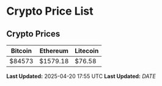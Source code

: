 # Crypto Price List

## Crypto Prices
| Bitcoin | Ethereum | Litecoin |
| ------- | -------- | -------- |
| $84573 | $1579.18 | $76.58 |
**Last Updated:** 2025-04-20 17:55 UTC
**Last Updated:** $DATE$
